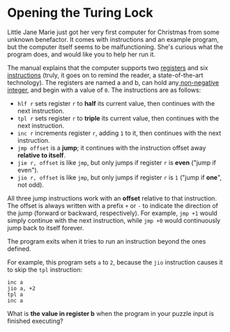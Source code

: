 # Opening the Turing Lock

Little Jane Marie just got her very first computer for Christmas from some unknown benefactor. It comes with
instructions and an example program, but the computer itself seems to be malfunctioning. She's curious what the program
does, and would like you to help her run it.

The manual explains that the computer supports two [registers](https://en.wikipedia.org/wiki/Processor_register) and
six [instructions](https://en.wikipedia.org/wiki/Instruction_set) (truly, it goes on to remind the reader, a
state-of-the-art technology). The registers are named a and b, can hold
any[ non-negative integer](https://en.wikipedia.org/wiki/Natural_number), and begin with a value of `0`. The
instructions are as follows:

- `hlf r` sets register `r` to **half** its current value, then continues with the next instruction.
- `tpl r` sets register `r` to **triple** its current value, then continues with the next instruction.
- `inc r` increments register `r`, adding `1` to it, then continues with the next instruction.
- `jmp offset` is a **jump**; it continues with the instruction offset away **relative to itself**.
- `jie r, offset` is like `jmp`, but only jumps if register `r` is **even** ("jump if even").
- `jio r, offset` is like `jmp`, but only jumps if register `r` is `1` ("jump if **one**", not odd).

All three jump instructions work with an **offset** relative to that instruction. The offset is always written with a
prefix `+` or `-` to indicate the direction of the jump (forward or backward, respectively). For example, `jmp +1` would
simply continue with the next instruction, while `jmp +0` would continuously jump back to itself forever.

The program exits when it tries to run an instruction beyond the ones defined.

For example, this program sets `a` to `2`, because the `jio` instruction causes it to skip the `tpl` instruction:

```
inc a
jio a, +2
tpl a
inc a
```

What is **the value in register b** when the program in your puzzle input is finished executing?
